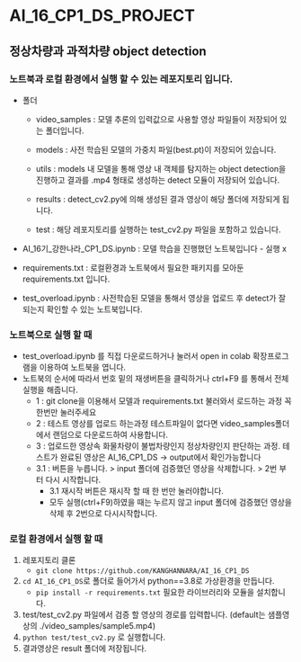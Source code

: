# AI_16_CP1_DS_PROJECT
## 정상차량과 과적차량 object detection

### 노트북과 로컬 환경에서 실행 할 수 있는 레포지토리 입니다.

* 폴더
  * video_samples : 모델 추론의 입력값으로 사용할 영상 파일들이 저장되어 있는 폴더입니다.

  * models : 사전 학습된 모델의 가중치 파일(best.pt)이 저장되어 있습니다.

  * utils : models 내 모델을 통해 영상 내 객체를 탐지하는 object detection을 진행하고 결과를 .mp4 형태로 생성하는 detect 모듈이 저장되어 있습니다.

  * results : detect_cv2.py에 의해 생성된 결과 영상이 해당 폴더에 저장되게 됩니다.

  * test : 해당 레포지토리를 실행하는 test_cv2.py 파일을 포함하고 있습니다.

* AI_16기_강한나라_CP1_DS.ipynb : 모델 학습을 진행했던 노트북입니다 - 실행 x

* requirements.txt : 로컬환경과 노트북에서 필요한 패키지를 모아둔 requirements.txt 입니다.

* test_overload.ipynb : 사전학습된 모델을 통해서 영상을 업로드 후 detect가 잘되는지 확인할 수 있는 노트북입니다.

### 노트북으로 실행 할 때

- test_overload.ipynb 를 직접 다운로드하거나 눌러서 open in colab 확장프로그램을 이용하여 노트북을 엽니다.
- 노트북의 순서에 따라서 번호 밑의 재생버튼을 클릭하거나 ctrl+F9 를 통해서 전체 실행을 해줍니다.
  * 1 : git clone을 이용해서 모델과 requirements.txt 불러와서 로드하는 과정 꼭 한번만 눌러주세요
  * 2 : 테스트 영상를 업로드 하는과정 테스트파일이 없다면 video_samples폴더에서 랜덤으로 다운로드하여 사용합니다.
  * 3 : 업로드한 영상속 화물차량이 불법차량인지 정상차량인지 판단하는 과정. 테스트가 완료된 영상은 AI_16_CP1_DS -> output에서 확인가능합니다 
  * 3.1 : 버튼을 누릅니다. > input 폴더에 검증했던 영상을 삭제합니다. > 2번 부터 다시 시작합니다.
    * 3.1 재시작 버튼은 재시작 할 때 한 번만 눌러야합니다.
    *  모두 실행(ctrl+F9)하였을 때는 누르지 않고 input 폴더에 검증했던 영상을 삭제 후 2번으로 다시시작합니다.

### 로컬 환경에서 실행 할 때

1. 레포지토리 클론
   - `git clone https://github.com/KANGHANNARA/AI_16_CP1_DS`
2. `cd AI_16_CP1_DS`로 폴더로 들어가서 python==3.8로 가상환경을 만듭니다.
   - `pip install -r requirements.txt` 필요한 라이브러리와 모듈을 설치합니다.
3. test/test_cv2.py 파일에서 검증 할 영상의 경로를 입력합니다.
(default는 샘플영상의 ./video_samples/sample5.mp4)
4. `python test/test_cv2.py` 로 실행합니다.
5. 결과영상은 result 폴더에 저장됩니다.
